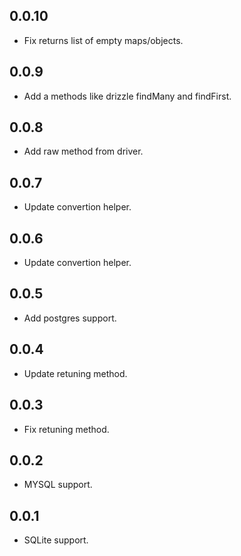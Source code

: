 ## 0.0.10

- Fix returns list of empty maps/objects.

## 0.0.9

- Add a methods like drizzle findMany and findFirst.

## 0.0.8

- Add raw method from driver.

## 0.0.7

- Update convertion helper.

## 0.0.6

- Update convertion helper.

## 0.0.5

- Add postgres support.

## 0.0.4

- Update retuning method.

## 0.0.3

- Fix retuning method.

## 0.0.2

- MYSQL support.

## 0.0.1

- SQLite support.
